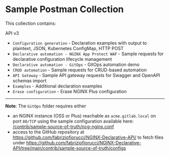 # Sample Postman Collection

This collection contains:

API v3
- `Configuration generation` - Declaration examples with output to plaintext, JSON, Kubernetes ConfigMap, HTTP POST
- `Declarative automation - NGINX App Protect WAF` - Sample requests for declarative configuration lifecycle management
- `Declarative automation - GitOps` - GitOps automation demo
- `CRUD automation` - Sample requests for CRUD-based automation
- `API Gateway` - Sample API gateway requests for Swagger and OpenAPI schemas import
- `Examples` - Additional declaration examples
- `Erase configuration` - Erase NGINX Plus configuration

---

**Note**: The `GitOps` folder requires either
- an NGINX instance (OSS or Plus) reachable as `acme.gitlab.local` on port `80/TCP` using the sample configuration available here: [/contrib/sample-source-of-truth/ncg-nginx.conf](/contrib/sample-source-of-truth/ncg-nginx.conf)
- access to the GitHub repository at https://github.com/fabriziofiorucci/NGINX-Declarative-API/ to fetch files under https://github.com/fabriziofiorucci/NGINX-Declarative-API/tree/main/contrib/sample-source-of-truth/configs
